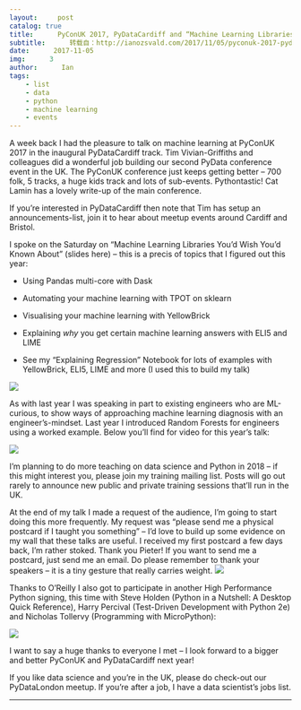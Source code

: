 ```yaml
---
layout:     post
catalog: true
title:      PyConUK 2017, PyDataCardiff and “Machine Learning Libraries You’d Wish You’d Known About”
subtitle:      转载自：http://ianozsvald.com/2017/11/05/pyconuk-2017-pydatacardiff-and-machine-learning-libraries-youd-wish-youd-known-about/
date:      2017-11-05
img:      3
author:      Ian
tags:
    - list
    - data
    - python
    - machine learning
    - events
---
```


A week back I had the pleasure to talk on machine learning at PyConUK 2017 in the inaugural PyDataCardiff track. Tim Vivian-Griffiths and colleagues did a wonderful job building our second PyData conference event in the UK. The PyConUK conference just keeps getting better – 700 folk, 5 tracks, a huge kids track and lots of sub-events. Pythontastic! Cat Lamin has a lovely write-up of the main conference.

If you’re interested in PyDataCardiff then note that Tim has setup an announcements-list, join it to hear about meetup events around Cardiff and Bristol.

I spoke on the Saturday on “Machine Learning Libraries You’d Wish You’d Known About” (slides here) – this is a precis of topics that I figured out this year:

- Using Pandas multi-core with Dask

- Automating your machine learning with TPOT on sklearn

- Visualising your machine learning with YellowBrick

- Explaining *why* you get certain machine learning answers with ELI5 and LIME

- See my “Explaining Regression” Notebook for lots of examples with YellowBrick, ELI5, LIME and more (I used this to build my talk)

![](https://pbs.twimg.com/media/DN5eGRxX0AAUkcp.jpg)


As with last year I was speaking in part to existing engineers who are ML-curious, to show ways of approaching machine learning diagnosis with an engineer’s-mindset. Last year I introduced Random Forests for engineers using a worked example. Below you’ll find for video for this year’s talk:



 ![](https://img.youtube.com/vi/nDF7_8FOhpI/mqdefault.jpg)


I’m planning to do more teaching on data science and Python in 2018 – if this might interest you, please join my training mailing list. Posts will go out rarely to announce new public and private training sessions that’ll run in the UK.

At the end of my talk I made a request of the audience, I’m going to start doing this more frequently. My request was “please send me a physical postcard if I taught you something” – I’d love to build up some evidence on my wall that these talks are useful. I received my first postcard a few days back, I’m rather stoked. Thank you Pieter! If you want to send me a postcard, just send me an email. Do please remember to thank your speakers – it is a tiny gesture that really carries weight.
![](https://pbs.twimg.com/media/DNzjGwNXUAEfe_0.jpg)


Thanks to O’Reilly I also got to participate in another High Performance Python signing, this time with Steve Holden (Python in a Nutshell: A Desktop Quick Reference), Harry Percival (Test-Driven Development with Python 2e) and Nicholas Tollervy (Programming with MicroPython):

![](https://pbs.twimg.com/media/DNOTZsuXcAEI-Bq.jpg)


I want to say a huge thanks to everyone I met – I look forward to a bigger and better PyConUK and PyDataCardiff next year!

If you like data science and you’re in the UK, please do check-out our PyDataLondon meetup. If you’re after a job, I have a data scientist’s jobs list.

---
